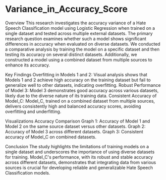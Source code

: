 # Variance_in_Accuracy_Score

Overview
This research investigates the accuracy variance of a Hate Speech Classification model using Logistic Regression when trained on a single dataset and tested across multiple external datasets. The primary research question examines whether such a model shows significant differences in accuracy when evaluated on diverse datasets. We conducted a comparative analysis by training the model on a specific dataset and then testing its accuracy on several distinct datasets. Additionally, we constructed a model using a combined dataset from multiple sources to enhance its accuracy.

Key Findings
Overfitting in Models 1 and 2: Visual analysis shows that Models 1 and 2 achieve high accuracy on the training dataset but fail to generalize well to other datasets, indicating overfitting.
Robust Performance of Model 3: Model 3 demonstrates good accuracy across various datasets, likely due to the diverse nature of its training data.
Consistent Accuracy of Model_C: Model_C, trained on a combined dataset from multiple sources, delivers consistently high and balanced accuracy scores, avoiding overfitting and underfitting.

Visualizations
Accuracy Comparison
Graph 1: Accuracy of Model 1 and Model 2 on the same source dataset versus other datasets.
Graph 2: Accuracy of Model 3 across different datasets.
Graph 3: Consistent accuracy of Model_C on combined datasets.

Conclusion
The study highlights the limitations of training models on a single dataset and underscores the importance of using diverse datasets for training. Model_C's performance, with its robust and stable accuracy across different datasets, demonstrates that integrating data from various sources is crucial for developing reliable and generalizable Hate Speech Classification models.

